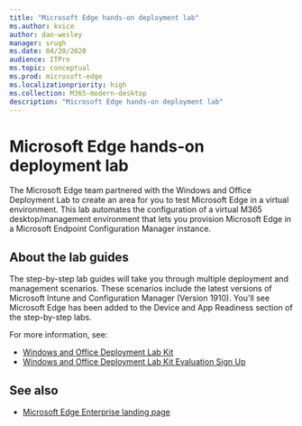 ```yaml
---
title: "Microsoft Edge hands-on deployment lab"
ms.author: kvice
author: dan-wesley
manager: srugh
ms.date: 04/20/2020
audience: ITPro
ms.topic: conceptual
ms.prod: microsoft-edge
ms.localizationpriority: high
ms.collection: M365-modern-desktop
description: "Microsoft Edge hands-on deployment lab"
---
```


# Microsoft Edge hands-on deployment lab

The Microsoft Edge team partnered with the Windows and Office Deployment Lab to create an area for you to test Microsoft Edge in a virtual environment. This lab automates the configuration of a virtual M365 desktop/management environment that lets you provision Microsoft Edge in a Microsoft Endpoint Configuration Manager instance.

## About the lab guides

The step-by-step lab guides will take you through multiple deployment and management scenarios. These scenarios include the latest versions of Microsoft Intune and Configuration Manager (Version 1910). You'll see Microsoft Edge has been added to the Device and App Readiness section of the step-by-step labs.

For more information, see:

- [Windows and Office Deployment Lab Kit](https://docs.microsoft.com/microsoft-365/enterprise/modern-desktop-deployment-and-management-lab?view=o365-worldwide)
- [Windows and Office Deployment Lab Kit Evaluation Sign Up](https://www.microsoft.com/evalcenter/evaluate-lab-kit)

## See also

- [Microsoft Edge Enterprise landing page](https://aka.ms/EdgeEnterprise)